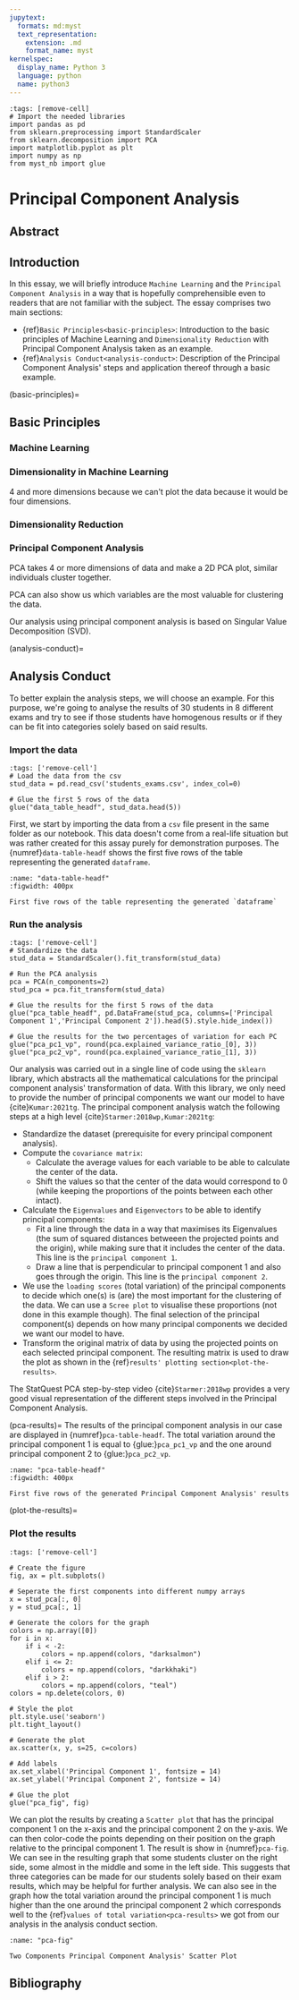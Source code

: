 ```yaml
---
jupytext:
  formats: md:myst
  text_representation:
    extension: .md
    format_name: myst
kernelspec:
  display_name: Python 3
  language: python
  name: python3
---
```


```{code-cell}
:tags: [remove-cell]
# Import the needed libraries
import pandas as pd
from sklearn.preprocessing import StandardScaler
from sklearn.decomposition import PCA
import matplotlib.pyplot as plt
import numpy as np
from myst_nb import glue
```

# Principal Component Analysis

## Abstract

## Introduction

In this essay, we will briefly introduce `Machine Learning` and the `Principal Component Analysis` in a way that is hopefully comprehensible even to readers that are not familiar with the subject. The essay comprises two main sections:

- {ref}`Basic Principles<basic-principles>`: Introduction to the basic principles of Machine Learning and `Dimensionality Reduction` with Principal Component Analysis taken as an example.
- {ref}`Analysis Conduct<analysis-conduct>`: Description of the Principal Component Analysis' steps and application thereof through a basic example.

(basic-principles)=
## Basic Principles

### Machine Learning

### Dimensionality in Machine Learning

4 and more dimensions because we can't plot the data because it would be four dimensions.

### Dimensionality Reduction

### Principal Component Analysis

PCA takes 4 or more dimensions of data and make a 2D PCA plot, similar individuals cluster together.

PCA can also show us which variables are the most valuable for clustering the data.

Our analysis using principal component analysis is based on Singular Value Decomposition (SVD).

(analysis-conduct)=
## Analysis Conduct

To better explain the analysis steps, we will choose an example. For this purpose, we're going to analyse the results of 30 students in 8 different exams and try to see if those students have homogenous results or if they can be fit into categories solely based on said results.

### Import the data

```{code-cell}
:tags: ['remove-cell']
# Load the data from the csv
stud_data = pd.read_csv('students_exams.csv', index_col=0)

# Glue the first 5 rows of the data
glue("data_table_headf", stud_data.head(5))
```

First, we start by importing the data from a `csv` file present in the same folder as our notebook. This data doesn't come from a real-life situation but was rather created for this assay purely for demonstration purposes. The {numref}`data-table-headf` shows the first five rows of the table representing the generated `dataframe`.

```{glue:figure} data_table_headf
:name: "data-table-headf"
:figwidth: 400px

First five rows of the table representing the generated `dataframe`
```

### Run the analysis

```{code-cell}
:tags: ['remove-cell']
# Standardize the data
stud_data = StandardScaler().fit_transform(stud_data)

# Run the PCA analysis
pca = PCA(n_components=2)
stud_pca = pca.fit_transform(stud_data)

# Glue the results for the first 5 rows of the data
glue("pca_table_headf", pd.DataFrame(stud_pca, columns=['Principal Component 1','Principal Component 2']).head(5).style.hide_index())

# Glue the results for the two percentages of variation for each PC
glue("pca_pc1_vp", round(pca.explained_variance_ratio_[0], 3))
glue("pca_pc2_vp", round(pca.explained_variance_ratio_[1], 3))
```

Our analysis was carried out in a single line of code using the `sklearn` library, which abstracts all the mathematical calculations for the principal component analysis' transformation of data. With this library, we only need to provide the number of principal components we want our model to have {cite}`Kumar:2021tg`. The principal component analysis watch the following steps at a high level {cite}`Starmer:2018wp,Kumar:2021tg`:

- Standardize the dataset (prerequisite for every principal component analysis).
- Compute the `covariance matrix`:
    - Calculate the average values for each variable to be able to calculate the center of the data.
    - Shift the values so that the center of the data would correspond to 0 (while keeping the proportions of the points between each other intact).
- Calculate the `Eigenvalues` and `Eigenvectors` to be able to identify principal components:
    - Fit a line through the data in a way that maximises its Eigenvalues (the sum of squared distances betweeen the projected points and the origin), while making sure that it includes the center of the data. This line is the `principal component 1`.
    - Draw a line that is perpendicular to principal component 1 and also goes through the origin. This line is the `principal component 2`.
- We use the `loading scores` (total variation) of the principal components to decide which one(s) is (are) the most important for the clustering of the data. We can use a `Scree plot` to visualise these proportions (not done in this example though). The final selection of the principal component(s) depends on how many principal components we decided we want our model to have.
- Transform the original matrix of data by using the projected points on each selected principal component. The resulting matrix is used to draw the plot as shown in the {ref}`results' plotting section<plot-the-results>`.

The StatQuest PCA step-by-step video {cite}`Starmer:2018wp` provides a very good visual representation of the different steps involved in the Principal Component Analysis.

(pca-results)=
The results of the principal component analysis in our case are displayed in {numref}`pca-table-headf`. The total variation around the principal component 1 is equal to {glue:}`pca_pc1_vp` and the one around principal component 2 to {glue:}`pca_pc2_vp`.

```{glue:figure} pca_table_headf
:name: "pca-table-headf"
:figwidth: 400px

First five rows of the generated Principal Component Analysis' results
```
(plot-the-results)=
### Plot the results

```{code-cell}
:tags: ['remove-cell']

# Create the figure
fig, ax = plt.subplots()

# Seperate the first components into different numpy arrays
x = stud_pca[:, 0]
y = stud_pca[:, 1]

# Generate the colors for the graph
colors = np.array([0])
for i in x:
    if i < -2:
        colors = np.append(colors, "darksalmon")
    elif i <= 2:
        colors = np.append(colors, "darkkhaki")
    elif i > 2:
        colors = np.append(colors, "teal")
colors = np.delete(colors, 0)

# Style the plot
plt.style.use('seaborn')
plt.tight_layout()

# Generate the plot
ax.scatter(x, y, s=25, c=colors)

# Add labels
ax.set_xlabel('Principal Component 1', fontsize = 14)
ax.set_ylabel('Principal Component 2', fontsize = 14)

# Glue the plot
glue("pca_fig", fig)
```

We can plot the results by creating a `Scatter plot` that has the principal component 1 on the x-axis and the principal component 2 on the y-axis. We can then color-code the points depending on their position on the graph relative to the principal component 1. The result is show in {numref}`pca-fig`. We can see in the resulting graph that some students cluster on the right side, some almost in the middle and some in the left side. This suggests that three categories can be made for our students solely based on their exam results, which may be helpful for further analysis. We can also see in the graph how the total variation around the principal component 1 is much higher than the one around the principal component 2 which corresponds well to the {ref}`values of total variation<pca-results>` we got from our analysis in the analysis conduct section.


```{glue:figure} pca_fig
:name: "pca-fig"

Two Components Principal Component Analysis' Scatter Plot
```

## Bibliography

```{bibliography}
```